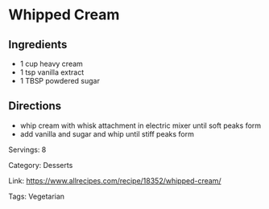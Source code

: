 # Whipped Cream

## Ingredients

- 1 cup heavy cream
- 1 tsp vanilla extract
- 1 TBSP powdered sugar

## Directions

- whip cream with whisk attachment in electric mixer until soft peaks form
- add vanilla and sugar and whip until stiff peaks form

Servings: 8

Category: Desserts

Link: https://www.allrecipes.com/recipe/18352/whipped-cream/

Tags: Vegetarian

